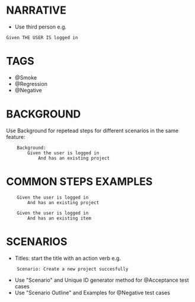 # NARRATIVE
- Use third person e.g. 
```
Given THE USER IS logged in
```

# TAGS
- @Smoke
- @Regression
- @Negative

# BACKGROUND
Use Background for repetead steps for different scenarios in the same feature:

```
    Background:
        Given the user is logged in
            And has an existing project
```

# COMMON STEPS EXAMPLES
```
    Given the user is logged in
        And has an existing project
```

```
    Given the user is logged in
        And has an existing item
```

# SCENARIOS
- Titles: start the title with an action verb e.g. 
```
    Scenario: Create a new project succesfully
```
- Use "Scenario" and Unique ID generator method for @Acceptance test cases
- Use "Scenario Outline" and Examples for @Negative test cases

